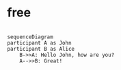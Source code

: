# free


```mermaid

sequenceDiagram
participant A as John
participant B as Alice
    B->>A: Hello John, how are you?
    A-->>B: Great!

```